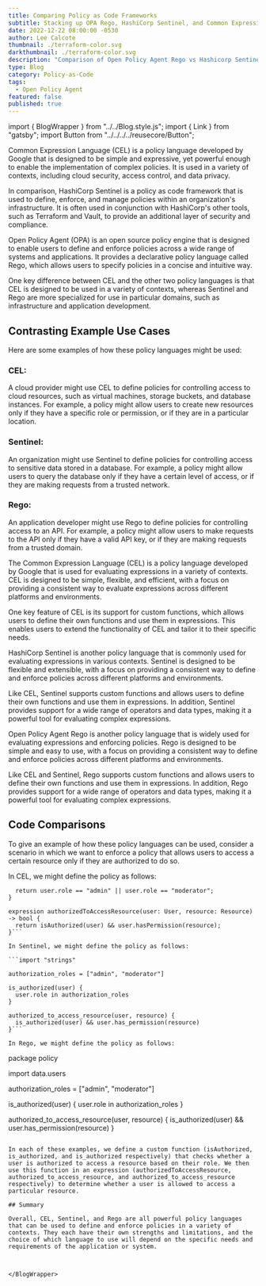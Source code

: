 ```yaml
---
title: Comparing Policy as Code Frameworks
subtitle: Stacking up OPA Rego, HashiCorp Sentinel, and Common Expression Language
date: 2022-12-22 08:00:00 -0530
author: Lee Calcote
thumbnail: ./terraform-color.svg
darkthumbnail: ./terraform-color.svg
description: "Comparison of Open Policy Agent Rego vs Hashicorp Sentinel vs Common Expression Language"
type: Blog
category: Policy-as-Code
tags:
  - Open Policy Agent
featured: false
published: true
---
```


import { BlogWrapper } from "../../Blog.style.js";
import { Link } from "gatsby";
import Button from "../../../../reusecore/Button";

<BlogWrapper>

Common Expression Language (CEL) is a policy language developed by Google that is designed to be simple and expressive, yet powerful enough to enable the implementation of complex policies. It is used in a variety of contexts, including cloud security, access control, and data privacy.

In comparison, HashiCorp Sentinel is a policy as code framework that is used to define, enforce, and manage policies within an organization's infrastructure. It is often used in conjunction with HashiCorp's other tools, such as Terraform and Vault, to provide an additional layer of security and compliance.

Open Policy Agent (OPA) is an open source policy engine that is designed to enable users to define and enforce policies across a wide range of systems and applications. It provides a declarative policy language called Rego, which allows users to specify policies in a concise and intuitive way.

One key difference between CEL and the other two policy languages is that CEL is designed to be used in a variety of contexts, whereas Sentinel and Rego are more specialized for use in particular domains, such as infrastructure and application development.

## Contrasting Example Use Cases

Here are some examples of how these policy languages might be used:

### CEL:

A cloud provider might use CEL to define policies for controlling access to cloud resources, such as virtual machines, storage buckets, and database instances. For example, a policy might allow users to create new resources only if they have a specific role or permission, or if they are in a particular location.

### Sentinel:

An organization might use Sentinel to define policies for controlling access to sensitive data stored in a database. For example, a policy might allow users to query the database only if they have a certain level of access, or if they are making requests from a trusted network.

### Rego:

An application developer might use Rego to define policies for controlling access to an API. For example, a policy might allow users to make requests to the API only if they have a valid API key, or if they are making requests from a trusted domain.

The Common Expression Language (CEL) is a policy language developed by Google that is used for evaluating expressions in a variety of contexts. CEL is designed to be simple, flexible, and efficient, with a focus on providing a consistent way to evaluate expressions across different platforms and environments.

One key feature of CEL is its support for custom functions, which allows users to define their own functions and use them in expressions. This enables users to extend the functionality of CEL and tailor it to their specific needs.

HashiCorp Sentinel is another policy language that is commonly used for evaluating expressions in various contexts. Sentinel is designed to be flexible and extensible, with a focus on providing a consistent way to define and enforce policies across different platforms and environments.

Like CEL, Sentinel supports custom functions and allows users to define their own functions and use them in expressions. In addition, Sentinel provides support for a wide range of operators and data types, making it a powerful tool for evaluating complex expressions.

Open Policy Agent Rego is another policy language that is widely used for evaluating expressions and enforcing policies. Rego is designed to be simple and easy to use, with a focus on providing a consistent way to define and enforce policies across different platforms and environments.

Like CEL and Sentinel, Rego supports custom functions and allows users to define their own functions and use them in expressions. In addition, Rego provides support for a wide range of operators and data types, making it a powerful tool for evaluating complex expressions.

## Code Comparisons

To give an example of how these policy languages can be used, consider a scenario in which we want to enforce a policy that allows users to access a certain resource only if they are authorized to do so.

In CEL, we might define the policy as follows:

```function isAuthorized(user: User) -> bool {
  return user.role == "admin" || user.role == "moderator";
}

expression authorizedToAccessResource(user: User, resource: Resource) -> bool {
  return isAuthorized(user) && user.hasPermission(resource);
}```

In Sentinel, we might define the policy as follows:

```import "strings"

authorization_roles = ["admin", "moderator"]

is_authorized(user) {
  user.role in authorization_roles
}

authorized_to_access_resource(user, resource) {
  is_authorized(user) && user.has_permission(resource)
}```

In Rego, we might define the policy as follows:

```
package policy

import data.users

authorization_roles = ["admin", "moderator"]

is_authorized(user) {
  user.role in authorization_roles
}

authorized_to_access_resource(user, resource) {
  is_authorized(user) && user.has_permission(resource)
}
```

In each of these examples, we define a custom function (isAuthorized, is_authorized, and is_authorized respectively) that checks whether a user is authorized to access a resource based on their role. We then use this function in an expression (authorizedToAccessResource, authorized_to_access_resource, and authorized_to_access_resource respectively) to determine whether a user is allowed to access a particular resource.

## Summary

Overall, CEL, Sentinel, and Rego are all powerful policy languages that can be used to define and enforce policies in a variety of contexts. They each have their own strengths and limitations, and the choice of which language to use will depend on the specific needs and requirements of the application or system.



</BlogWrapper>

